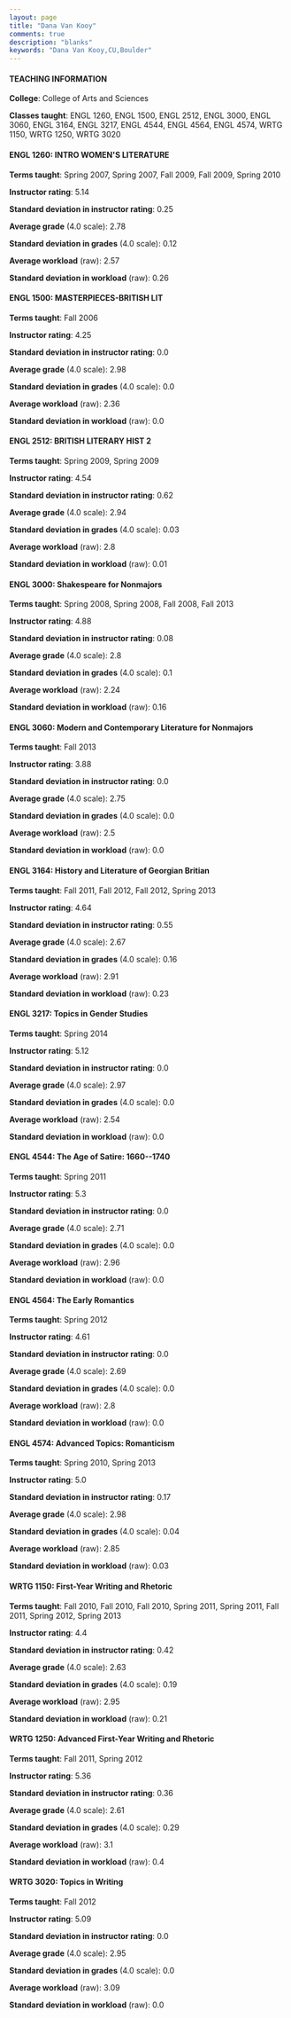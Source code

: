 ```yaml
---
layout: page
title: "Dana Van Kooy" 
comments: true
description: "blanks"
keywords: "Dana Van Kooy,CU,Boulder"
---
```

<head>
<script src="https://ajax.googleapis.com/ajax/libs/jquery/2.1.3/jquery.min.js"></script>
<script src="https://dl.dropboxusercontent.com/s/pc42nxpaw1ea4o9/highcharts.js?dl=0"></script>
<!-- <script src="../assets/js/highcharts.js"></script> -->
<style type="text/css">@font-face {
	font-family: "Bebas Neue";
	src: url(https://www.filehosting.org/file/details/544349/BebasNeue Regular.otf) format("opentype");
	}
	h1.Bebas { 
		font-family: "Bebas Neue", Verdana, Tahoma;
	}
</style>
</head>
	   
#### TEACHING INFORMATION

**College**: College of Arts and Sciences

**Classes taught**: ENGL 1260, ENGL 1500, ENGL 2512, ENGL 3000, ENGL 3060, ENGL 3164, ENGL 3217, ENGL 4544, ENGL 4564, ENGL 4574, WRTG 1150, WRTG 1250, WRTG 3020

#### ENGL 1260: INTRO WOMEN'S LITERATURE

**Terms taught**: Spring 2007, Spring 2007, Fall 2009, Fall 2009, Spring 2010

**Instructor rating**: 5.14

**Standard deviation in instructor rating**: 0.25

**Average grade** (4.0 scale): 2.78

**Standard deviation in grades** (4.0 scale): 0.12

**Average workload** (raw): 2.57

**Standard deviation in workload** (raw): 0.26

#### ENGL 1500: MASTERPIECES-BRITISH LIT

**Terms taught**: Fall 2006

**Instructor rating**: 4.25

**Standard deviation in instructor rating**: 0.0

**Average grade** (4.0 scale): 2.98

**Standard deviation in grades** (4.0 scale): 0.0

**Average workload** (raw): 2.36

**Standard deviation in workload** (raw): 0.0

#### ENGL 2512: BRITISH LITERARY HIST 2

**Terms taught**: Spring 2009, Spring 2009

**Instructor rating**: 4.54

**Standard deviation in instructor rating**: 0.62

**Average grade** (4.0 scale): 2.94

**Standard deviation in grades** (4.0 scale): 0.03

**Average workload** (raw): 2.8

**Standard deviation in workload** (raw): 0.01

#### ENGL 3000: Shakespeare for Nonmajors

**Terms taught**: Spring 2008, Spring 2008, Fall 2008, Fall 2013

**Instructor rating**: 4.88

**Standard deviation in instructor rating**: 0.08

**Average grade** (4.0 scale): 2.8

**Standard deviation in grades** (4.0 scale): 0.1

**Average workload** (raw): 2.24

**Standard deviation in workload** (raw): 0.16

#### ENGL 3060: Modern and Contemporary Literature for Nonmajors

**Terms taught**: Fall 2013

**Instructor rating**: 3.88

**Standard deviation in instructor rating**: 0.0

**Average grade** (4.0 scale): 2.75

**Standard deviation in grades** (4.0 scale): 0.0

**Average workload** (raw): 2.5

**Standard deviation in workload** (raw): 0.0

#### ENGL 3164: History and Literature of Georgian Britian

**Terms taught**: Fall 2011, Fall 2012, Fall 2012, Spring 2013

**Instructor rating**: 4.64

**Standard deviation in instructor rating**: 0.55

**Average grade** (4.0 scale): 2.67

**Standard deviation in grades** (4.0 scale): 0.16

**Average workload** (raw): 2.91

**Standard deviation in workload** (raw): 0.23

#### ENGL 3217: Topics in Gender Studies

**Terms taught**: Spring 2014

**Instructor rating**: 5.12

**Standard deviation in instructor rating**: 0.0

**Average grade** (4.0 scale): 2.97

**Standard deviation in grades** (4.0 scale): 0.0

**Average workload** (raw): 2.54

**Standard deviation in workload** (raw): 0.0

#### ENGL 4544: The Age of Satire: 1660--1740

**Terms taught**: Spring 2011

**Instructor rating**: 5.3

**Standard deviation in instructor rating**: 0.0

**Average grade** (4.0 scale): 2.71

**Standard deviation in grades** (4.0 scale): 0.0

**Average workload** (raw): 2.96

**Standard deviation in workload** (raw): 0.0

#### ENGL 4564: The Early Romantics

**Terms taught**: Spring 2012

**Instructor rating**: 4.61

**Standard deviation in instructor rating**: 0.0

**Average grade** (4.0 scale): 2.69

**Standard deviation in grades** (4.0 scale): 0.0

**Average workload** (raw): 2.8

**Standard deviation in workload** (raw): 0.0

#### ENGL 4574: Advanced Topics: Romanticism

**Terms taught**: Spring 2010, Spring 2013

**Instructor rating**: 5.0

**Standard deviation in instructor rating**: 0.17

**Average grade** (4.0 scale): 2.98

**Standard deviation in grades** (4.0 scale): 0.04

**Average workload** (raw): 2.85

**Standard deviation in workload** (raw): 0.03

#### WRTG 1150: First-Year Writing and Rhetoric

**Terms taught**: Fall 2010, Fall 2010, Fall 2010, Spring 2011, Spring 2011, Fall 2011, Spring 2012, Spring 2013

**Instructor rating**: 4.4

**Standard deviation in instructor rating**: 0.42

**Average grade** (4.0 scale): 2.63

**Standard deviation in grades** (4.0 scale): 0.19

**Average workload** (raw): 2.95

**Standard deviation in workload** (raw): 0.21

#### WRTG 1250: Advanced First-Year Writing and Rhetoric

**Terms taught**: Fall 2011, Spring 2012

**Instructor rating**: 5.36

**Standard deviation in instructor rating**: 0.36

**Average grade** (4.0 scale): 2.61

**Standard deviation in grades** (4.0 scale): 0.29

**Average workload** (raw): 3.1

**Standard deviation in workload** (raw): 0.4

#### WRTG 3020: Topics in Writing

**Terms taught**: Fall 2012

**Instructor rating**: 5.09

**Standard deviation in instructor rating**: 0.0

**Average grade** (4.0 scale): 2.95

**Standard deviation in grades** (4.0 scale): 0.0

**Average workload** (raw): 3.09

**Standard deviation in workload** (raw): 0.0

